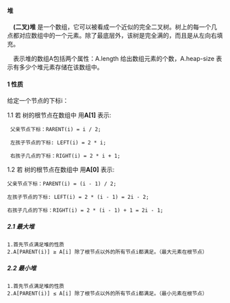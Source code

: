 #### 堆
&ensp;&ensp;**(二叉)堆** 是一个数组，它可以被看成一个近似的完全二叉树。树上的每一个几点都对应数组中的一个元素。除了最底层外，该树是完全满的，而且是从左向右填充。

&ensp;&ensp;表示堆的数组A包括两个属性：A.length 给出数组元素的个数，A.heap-size 表示有多少个堆元素存储在该数组中。

#### 1 性质
给定一个节点的下标i：

1.1 若 树的根节点在数组中 用**A[1]** 表示:

     父亲节点下标：RARENT(i) = i / 2;
     
     左孩子节点的下标: LEFT(i) = 2 * i;
     
     右孩子几点的下标：RIGHT(i) = 2 * i + 1;
     
1.2 若 树的根节点在数组中 用**A[0]** 表示:   
 
    父亲节点下标：PARENT(i) = (i - 1) / 2;
 
    左孩子节点的下标: LEFT(i) = 2 * (i - 1) = 2i - 2;
 
    右孩子几点的下标：RIGHT(i) = 2 * (i - 1) + 1 = 2i - 1;  
  
##### 2.1 最大堆
    1.首先节点满足堆的性质
    2.A[PARENT(i)] ≥ A[i] 除了根节点以外的所有节点i都满足。（最大元素在根节点）

##### 2.2 最小堆
    1.首先节点满足堆的性质
    2.A[PARENT(i)] ≤ A[i] 除了根节点以外的所有节点i都满足。（最小元素在根节点）


 
